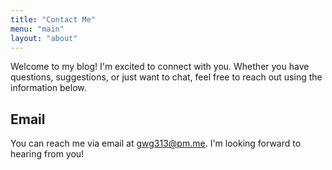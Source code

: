 ```yaml
---
title: "Contact Me"
menu: "main"
layout: "about"
---
```


Welcome to my blog! I'm excited to connect with you. Whether you have questions, suggestions, or just want to chat, feel free to reach out using the information below.

## Email

You can reach me via email at [gwg313@pm.me](mailto:gwg313@pm.me). I'm looking forward to hearing from you!

